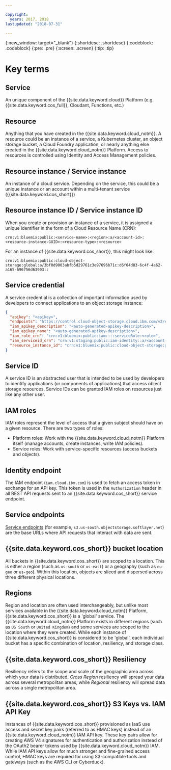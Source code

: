 ```yaml
---

copyright:
  years: 2017, 2018
lastupdated: "2018-07-31"

---
```

{:new_window: target="_blank"}
{:shortdesc: .shortdesc}
{:codeblock: .codeblock}
{:pre: .pre}
{:screen: .screen}
{:tip: .tip}

# Key terms

## Service
An unique component of the {{site.data.keyword.cloud}} Platform (e.g. {{site.data.keyword.cos_full}}, Cloudant, Functions, etc.)

## Resource
Anything that you have created in the {{site.data.keyword.cloud_notm}}.  A resource could be an instance of a service, a Kubernetes cluster, an object storage bucket, a Cloud Foundry application, or nearly anything else created in the {{site.data.keyword.cloud_notm}} Platform.  Access to resources is controlled using Identity and Access Management policies.

## Resource instance / Service instance
An instance of a cloud service. Depending on the service, this could be a unique instance or an account within a multi-tenant service ({{site.data.keyword.cos_short}})

## Resource instance ID / Service instance ID
When you create or provision an instance of a service, it is assigned a unique identifier in the form of a Cloud Resource Name (CRN):

```
crn:v1:bluemix:public:<service-name>:<region>:a/<account-id>:<resource-instance-GUID>:<resource-type>:<resource>
```

For an instance of {{site.data.keyword.cos_short}}, this might look like:

```
crn:v1:bluemix:public:cloud-object-storage:global:a/3bf0d9003abfb5d29761c3e97696b71c:d6f04d83-6c4f-4a62-a165-696756d63903::
```

## Service credential
A service credential is a collection of important information used by developers to connect applications to an object storage instance:

```json
{
  "apikey": "<apikey>",
  "endpoints": "https://control.cloud-object-storage.cloud.ibm.com/v2/endpoints",
  "iam_apikey_description": "<auto-generated-apikey-description>",
  "iam_apikey_name": "<auto-generated-apikey-description>",
  "iam_role_crn": "crn:v1:bluemix:public:iam::::serviceRole:<role>",
  "iam_serviceid_crn": "crn:v1:staging:public:iam-identity::a/<account-id>::serviceid:ServiceId-<GUID>",
  "resource_instance_id": "crn:v1:bluemix:public:cloud-object-storage:global:a//<account-id>:<resource-instance-GUID>::"
}
```

## Service ID
A service ID is an abstracted user that is intended to be used by developers to identify applications (or components of applications) that access object storage resources. Service IDs can be granted IAM roles on resources just like any other user.

## IAM roles
IAM roles represent the level of access that a given subject should have on a given resource.  There are two types of roles:
  - Platform roles: Work with the {{site.data.keyword.cloud_notm}} Platform itself (manage accounts, create instances, write IAM policies).
  - Service roles: Work with service-specific resources (access buckets and objects).

## Identity endpoint
The IAM endpoint (`iam.cloud.ibm.com`) is used to fetch an access token in exchange for an API key.  This token is used in the `Authorization` header in all REST API requests sent to an {{site.data.keyword.cos_short}} service endpoint.

## Service endpoints
[Service endpoints](docs/services/cloud-object-storage/basics/endpoints.html) (for example, `s3.us-south.objectstorage.softlayer.net`) are the base URLs where API requests that interact with data are sent.

## {{site.data.keyword.cos_short}} bucket location
All buckets in {{site.data.keyword.cos_short}} are scoped to a location. This is either a region (such as `us-south` or `us-east`) or a geography (such as `eu-geo` or `us-geo`).  Within this location, objects are sliced and dispersed across three different physical locations.

## Regions
Region and location are often used interchangeably, but unlike most services available in the {{site.data.keyword.cloud_notm}} Platform, {{site.data.keyword.cos_short}} is a 'global' service. The  {{site.data.keyword.cloud_notm}} Platform exists in different regions (such as `US South` or `United Kingdom`) and some services are scoped to the location where they were created. While each instance of {{site.data.keyword.cos_short}} is considered to be 'global', each individual bucket has a specific combination of location, resiliency, and storage class.

## {{site.data.keyword.cos_short}} Resiliency
Resiliency refers to the scope and scale of the geographic area across which your data is distributed. _Cross Region_ resiliency will spread your data across several metropolitan areas, while _Regional_ resiliency will spread data across a single metropolitan area.

## {{site.data.keyword.cos_short}} S3 Keys vs. IAM API Key
Instances of {{site.data.keyword.cos_short}} provisioned as IaaS use access and secret key pairs (referred to as HMAC keys) instead of an {{site.data.keyword.cloud_notm}} IAM API key.  These key pairs allow for creating AWS V4 signatures for authentication and authorization instead of the OAuth2 bearer tokens used by {{site.data.keyword.cloud_notm}} IAM. While IAM API keys allow for much stronger and fine-grained access control, HMAC keys are required for using S3-compatible tools and gateways (such as the AWS CLI or Cyberduck).
